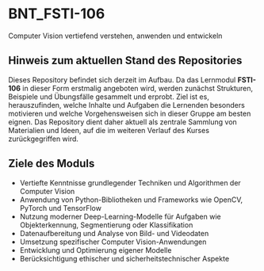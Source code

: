 # BNT_FSTI-106
Computer Vision vertiefend verstehen, anwenden und entwickeln

## Hinweis zum aktuellen Stand des Repositories
Dieses Repository befindet sich derzeit im Aufbau. Da das Lernmodul **FSTI-106** in dieser Form erstmalig angeboten wird, werden zunächst Strukturen, Beispiele und Übungsfälle gesammelt und erprobt. Ziel ist es, herauszufinden, welche Inhalte und Aufgaben die Lernenden besonders motivieren und welche Vorgehensweisen sich in dieser Gruppe am besten eignen. Das Repository dient daher aktuell als zentrale Sammlung von Materialien und Ideen, auf die im weiteren Verlauf des Kurses zurückgegriffen wird.

## Ziele des Moduls
- Vertiefte Kenntnisse grundlegender Techniken und Algorithmen der Computer Vision
- Anwendung von Python-Bibliotheken und Frameworks wie OpenCV, PyTorch und TensorFlow
- Nutzung moderner Deep-Learning-Modelle für Aufgaben wie Objekterkennung, Segmentierung oder Klassifikation
- Datenaufbereitung und Analyse von Bild- und Videodaten
- Umsetzung spezifischer Computer Vision-Anwendungen
- Entwicklung und Optimierung eigener Modelle
- Berücksichtigung ethischer und sicherheitstechnischer Aspekte

